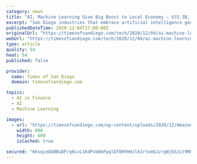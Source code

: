 ```yaml
---
category: news
title: "AI, Machine Learning Give Big Boost to Local Economy – $33.3B, 175,000 Jobs"
excerpt: "San Diego industries that embrace artificial intelligence generate an estimated $33.3 billion in annual gross regional product, according to a new study."
publishedDateTime: 2020-12-04T17:00:00Z
originalUrl: "https://timesofsandiego.com/tech/2020/12/04/ai-machine-learning-technologies-a-33-3b-power-in-regional-economy/"
webUrl: "https://timesofsandiego.com/tech/2020/12/04/ai-machine-learning-technologies-a-33-3b-power-in-regional-economy/"
type: article
quality: 54
heat: 54
published: false

provider:
  name: Times of San Diego
  domain: timesofsandiego.com

topics:
  - AI in Finance
  - AI
  - Machine Learning

images:
  - url: "https://timesofsandiego.com/wp-content/uploads/2020/12/Amazon_Alexa_-_Echo_Dot.jpg"
    width: 800
    height: 600
    isCached: true

secured: "66sqieObBBuDP/q6LvL1kdPvb8mFpqlQf0HYHHzl61rtombJzrgWjbSiLt9RMZ5NDebZx+28Qw50oijbMAgnuRNg8J7kCltmd8hkJ2UsfeFYVp8631cb+oGZ9feomD5Wd1eRe9o/7iw+cryFf99zJtsyQYzg/eI5r4W+fSFqcD1qgBA0aoeyc7butoUgknAN+pklzJ7wBMKn1/2TpwWheXe2WLtId0LCqE2gLoxGW+F6eXsFV9/XS7mcxfGKpRnIyaX3jCeH/g7J89VA/PUwU++4Q2+bmuFvLCG2mC1srzmXB1CQjFmBzXPcybg5lwuiKf+ct5Wq6p5w4MpKxjbOFhnA4qFEHpiRPxI/SkQ3D9E=;iRz9JwRstr3S3xIOGSN79g=="
---
```



